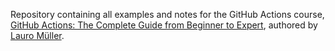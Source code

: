 Repository containing all examples and notes for the GitHub Actions course, [GitHub Actions: The Complete Guide from Beginner to Expert](URL "[GitHub Actions: The Complete Guide from Beginner to Expert](https://www.lauromueller.com/courses/mastering-github-actions)"), authored by [Lauro Müller](URL "[Lauro Müller](https://www.lauromueller.com/)").
